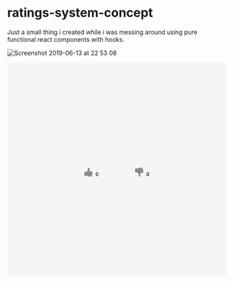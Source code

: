 # ratings-system-concept
Just a small thing i created while i was messing around using pure functional react components with hooks.


<img width="674" alt="Screenshot 2019-06-13 at 22 53 08" src="https://user-images.githubusercontent.com/7544317/59470011-62e00880-8e2e-11e9-8413-dff48c4f983b.png">

![](ratings.gif)
